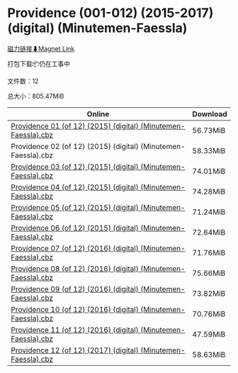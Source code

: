 # Providence (001-012) (2015-2017) (digital) (Minutemen-Faessla)

[磁力链接⬇Magnet Link](magnet:?xt=urn:btih:df4e4e6b903c7e355ada34a012affaffb056e65f&dn=Providence%20%28001-012%29%20%282015-2017%29%20%28digital%29%20%28Minutemen-Faessla%29)

打包下载📦仍在工事中

文件数：12

总大小：805.47MiB

Online | Download
--- | ---
[Providence 01 (of 12) (2015) (digital) (Minutemen-Faessla).cbz](https://github.com/alicewish/markdown/blob/master/comic/Providence-01-of-12-2015-digital-Minutemen-Faessla-cbz.md) | 56.73MiB
Providence 02 (of 12) (2015) (digital) (Minutemen-Faessla).cbz | 58.33MiB
[Providence 03 (of 12) (2015) (digital) (Minutemen-Faessla).cbz](https://github.com/alicewish/markdown/blob/master/comic/Providence-03-of-12-2015-digital-Minutemen-Faessla-cbz.md) | 74.01MiB
[Providence 04 (of 12) (2015) (digital) (Minutemen-Faessla).cbz](https://github.com/alicewish/markdown/blob/master/comic/Providence-04-of-12-2015-digital-Minutemen-Faessla-cbz.md) | 74.28MiB
[Providence 05 (of 12) (2015) (digital) (Minutemen-Faessla).cbz](https://github.com/alicewish/markdown/blob/master/comic/Providence-05-of-12-2015-digital-Minutemen-Faessla-cbz.md) | 71.24MiB
[Providence 06 (of 12) (2015) (digital) (Minutemen-Faessla).cbz](https://github.com/alicewish/markdown/blob/master/comic/Providence-06-of-12-2015-digital-Minutemen-Faessla-cbz.md) | 72.64MiB
[Providence 07 (of 12) (2016) (digital) (Minutemen-Faessla).cbz](https://github.com/alicewish/markdown/blob/master/comic/Providence-07-of-12-2016-digital-Minutemen-Faessla-cbz.md) | 71.76MiB
[Providence 08 (of 12) (2016) (digital) (Minutemen-Faessla).cbz](https://github.com/alicewish/markdown/blob/master/comic/Providence-08-of-12-2016-digital-Minutemen-Faessla-cbz.md) | 75.66MiB
[Providence 09 (of 12) (2016) (digital) (Minutemen-Faessla).cbz](https://github.com/alicewish/markdown/blob/master/comic/Providence-09-of-12-2016-digital-Minutemen-Faessla-cbz.md) | 73.82MiB
[Providence 10 (of 12) (2016) (digital) (Minutemen-Faessla).cbz](https://github.com/alicewish/markdown/blob/master/comic/Providence-10-of-12-2016-digital-Minutemen-Faessla-cbz.md) | 70.76MiB
[Providence 11 (of 12) (2016) (digital) (Minutemen-Faessla).cbz](https://github.com/alicewish/markdown/blob/master/comic/Providence-11-of-12-2016-digital-Minutemen-Faessla-cbz.md) | 47.59MiB
[Providence 12 (of 12) (2017) (digital) (Minutemen-Faessla).cbz](https://github.com/alicewish/markdown/blob/master/comic/Providence-12-of-12-2017-digital-Minutemen-Faessla-cbz.md) | 58.63MiB